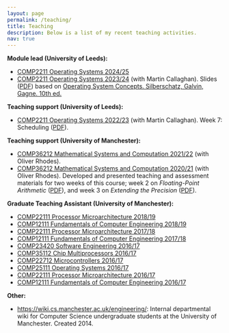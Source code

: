 ```yaml
---
layout: page
permalink: /teaching/
title: Teaching
description: Below is a list of my recent teaching activities.
nav: true
---
```


<b>Module lead (University of Leeds):</b>

<ul>

<li> <a 
href="https://webprod3.leeds.ac.uk/catalogue/dynmodules.asp?Y=202425&M=COMP-2211">COMP2211 Operating Systems 2024/25</a></li>

<li> <a 
href="https://webprod3.leeds.ac.uk/catalogue/dynmodules.asp?Y=202324&M=COMP-2211">COMP2211 Operating Systems 2023/24</a> (with Martin Callaghan). Slides (<a href="../assets/pdf/COMP2211-2023-slides.pdf">PDF</a>) based on <a href="https://www.os-book.com/OS10/">Operating System Concepts. Silberschatz, Galvin, Gagne. 10th ed.</a></li>

</ul>

<b>Teaching support (University of Leeds):</b>

<ul>

<li> <a 
href="https://webprod3.leeds.ac.uk/catalogue/dynmodules.asp?Y=202223&M=COMP-2211">COMP2211 Operating Systems 2022/23</a> (with Martin Callaghan). Week 7: Scheduling (<a href="../assets/pdf/COMP2211_week7.pdf">PDF</a>).</li>

</ul>

<b>Teaching support (University of Manchester):</b>

<ul>

<li> <a href="http://studentnet.cs.manchester.ac.uk/ugt/2021/COMP36212/syllabus/">COMP36212 Mathematical Systems and Computation 2021/22</a> (with Oliver Rhodes).</li>

<li> <a href="http://studentnet.cs.manchester.ac.uk/ugt/2020/COMP36212/syllabus/">COMP36212 Mathematical Systems and Computation 2020/21</a> (with Oliver Rhodes). Developed and presented teaching and assessment materials for two weeks of this course; week 2 on <i>Floating-Point Arithmetic</i> (<a href="../assets/pdf/COMP36212_week2.pdf">PDF</a>), and week 3 on <i>Extending the Precision</i> (<a href="../assets/pdf/COMP36212_week3.pdf">PDF</a>).</li>

</ul>

<b>Graduate Teaching Assistant (University of Manchester):</b>
<ul>
<li> <a href="http://studentnet.cs.manchester.ac.uk/syllabus/index.php?code=COMP22111&year=2018">COMP22111 Processor Microarchitecture 2018/19</a></li>

<li> <a href="https://studentnet.cs.manchester.ac.uk/syllabus/index.php?code=COMP12111&year=2018">COMP12111 Fundamentals of Computer Engineering 2018/19</a></li>

<li> <a href="http://studentnet.cs.manchester.ac.uk/syllabus/index.php?code=COMP22111&year=2017">COMP22111 Processor Microarchitecture 2017/18</a></li>

<li> <a href="https://studentnet.cs.manchester.ac.uk/syllabus/index.php?code=COMP12111&year=2017">COMP12111 Fundamentals of Computer Engineering 2017/18</a></li>

<li> <a href="https://studentnet.cs.manchester.ac.uk/ugt/2016/COMP23420/syllabus/">COMP23420 Software Engineering 2016/17</a></li>

<li> <a href="https://studentnet.cs.manchester.ac.uk/ugt/2016/COMP35112/syllabus/">COMP35112 Chip Multiprocessors 2016/17</a></li>

<li> <a href="https://studentnet.cs.manchester.ac.uk/ugt/2016/COMP22712/syllabus/">COMP22712 Microcontrollers 2016/17</a></li>

<li> <a href="http://syllabus.cs.manchester.ac.uk/ugt/2016/COMP25111/">COMP25111 Operating Systems 2016/17</a></li>

<li> <a href="http://studentnet.cs.manchester.ac.uk/syllabus/index.php?code=COMP22111&year=2016">COMP22111 Processor Microarchitecture 2016/17</a></li>

<li> <a href="https://studentnet.cs.manchester.ac.uk/syllabus/index.php?code=COMP12111&year=2016">COMP12111 Fundamentals of Computer Engineering 2016/17</a></li>
</ul>



<b>Other:</b>

<ul>

<li> <a href="https://wiki.cs.manchester.ac.uk/engineering/">https://wiki.cs.manchester.ac.uk/engineering/</a>: Internal departmental wiki for Computer Science undergraduate students at the University of Manchester. Created 2014. </li>

</ul>

